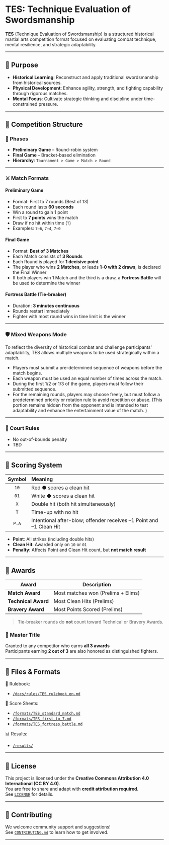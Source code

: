 # TES: Technique Evaluation of Swordsmanship

**TES** (Technique Evaluation of Swordsmanship) is a structured historical martial arts competition format focused on evaluating combat technique, mental resilience, and strategic adaptability.

---

## 📜 Purpose

- **Historical Learning**: Reconstruct and apply traditional swordsmanship from historical sources.
- **Physical Development**: Enhance agility, strength, and fighting capability through rigorous matches.
- **Mental Focus**: Cultivate strategic thinking and discipline under time-constrained pressure.

---

## 🏩️ Competition Structure

### 🎯 Phases

- **Preliminary Game** – Round-robin system  
- **Final Game** – Bracket-based elimination  
- **Hierarchy**: `Tournament > Game > Match > Round`

---

### ⚔️ Match Formats

#### Preliminary Game

- Format: First to 7 rounds (Best of 13)
- Each round lasts **60 seconds**
- Win a round to gain 1 point
- First to **7 points** wins the match
- Draw if no hit within time (`T`)
- Examples: `7–6`, `7–4`, `7–0`

#### Final Game

- Format: **Best of 3 Matches**
- Each Match consists of **3 Rounds**
- Each Round is played for **1 decisive point** 
- The player who wins **2 Matches**, or leads **1–0 with 2 draws**, is declared the Final Winner
- If both players win 1 Match and the third is a draw, a **Fortress Battle** will be used to determine the winner

#### Fortress Battle (Tie-breaker)

- Duration: **3 minutes continuous**
- Rounds restart immediately
- Fighter with most round wins in time limit is the winner

---

### 🛡️ Mixed Weapons Mode
To reflect the diversity of historical combat and challenge participants' adaptability, TES allows multiple weapons to be used strategically within a match.

- Players must submit a pre-determined sequence of weapons before the match begins.
- Each weapon must be used an equal number of times across the match.
- During the first 1/2 or 1/3 of the game, players must follow their submitted sequence.
- For the remaining rounds, players may choose freely, but must follow a predetermined priority or rotation rule to avoid repetition or abuse.
(This portion remains hidden from the opponent and is intended to test adaptability and enhance the entertainment value of the match.
)
---

### 🧽 Court Rules

- No out-of-bounds penalty
- TBD
---

## 🧾 Scoring System

| Symbol | Meaning |
|:------:|:--------|
| `10`   | Red ● scores a clean hit |
| `01`   | White ◆ scores a clean hit |
| `X`    | Double hit (both hit simultaneously) |
| `T`    | Time-up with no hit |
| `P.A`  | Intentional after-blow; offender receives –1 Point and –1 Clean Hit |

- **Point**: All strikes (including double hits)
- **Clean Hit**: Awarded only on `10` or `01`
- **Penalty**: Affects Point and Clean Hit count, but **not match result**

---

## 🏅 Awards

| Award            | Description |
|------------------|-------------|
| **Match Award**  | Most matches won (Prelims + Elims) |
| **Technical Award** | Most Clean Hits (Prelims) |
| **Bravery Award**   | Most Points Scored (Prelims) |

> Tie-breaker rounds do **not** count toward Technical or Bravery Awards.

### 👑 Master Title

Granted to any competitor who earns **all 3 awards**  
Participants earning **2 out of 3** are also honored as distinguished fighters.

---

## 📂 Files & Formats

📄 Rulebook:  
- [`/docs/rules/TES_rulebook_en.md`](docs/rules/TES_rulebook_en.md)

📄 Score Sheets:  
- [`/formats/TES_standard_match.md`](formats/TES_standard_match.md)  
- [`/formats/TES_first_to_7.md`](formats/TES_first_to_7.md)  
- [`/formats/TES_fortress_battle.md`](formats/TES_fortress_battle.md)

📊 Results:  
- [`/results/`](results/)

---

## 🪪 License

This project is licensed under the **Creative Commons Attribution 4.0 International (CC BY 4.0)**.  
You are free to share and adapt with **credit attribution required**.  
See [`LICENSE`](LICENSE) for details.

---

## 🤝 Contributing

We welcome community support and suggestions!  
See [`CONTRIBUTING.md`](CONTRIBUTING.md) to learn how to get involved.

---


